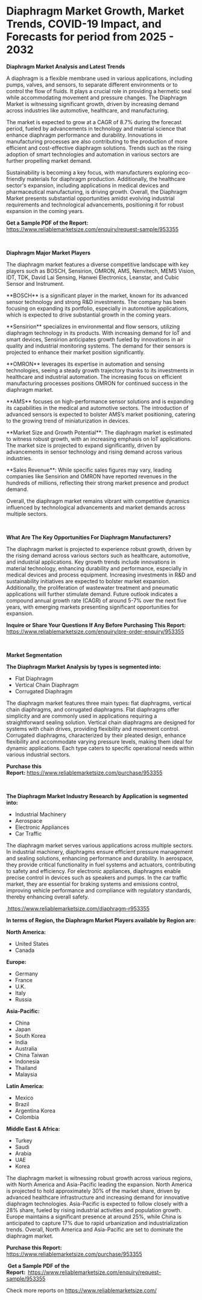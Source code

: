 <p><h1>Diaphragm Market Growth, Market Trends, COVID-19 Impact, and Forecasts for period from 2025 - 2032</h1></p><p><strong>Diaphragm Market Analysis and Latest Trends</strong></p>
<p><p>A diaphragm is a flexible membrane used in various applications, including pumps, valves, and sensors, to separate different environments or to control the flow of fluids. It plays a crucial role in providing a hermetic seal while accommodating movement and pressure changes. The Diaphragm Market is witnessing significant growth, driven by increasing demand across industries like automotive, healthcare, and manufacturing.</p><p>The market is expected to grow at a CAGR of 8.7% during the forecast period, fueled by advancements in technology and material science that enhance diaphragm performance and durability. Innovations in manufacturing processes are also contributing to the production of more efficient and cost-effective diaphragm solutions. Trends such as the rising adoption of smart technologies and automation in various sectors are further propelling market demand.</p><p>Sustainability is becoming a key focus, with manufacturers exploring eco-friendly materials for diaphragm production. Additionally, the healthcare sector's expansion, including applications in medical devices and pharmaceutical manufacturing, is driving growth. Overall, the Diaphragm Market presents substantial opportunities amidst evolving industrial requirements and technological advancements, positioning it for robust expansion in the coming years.</p></p>
<p><strong>Get a Sample PDF of the Report:&nbsp;</strong> <a href="https://www.reliablemarketsize.com/enquiry/request-sample/953355?utm_campaign=2625&utm_medium=2&utm_source=Github&utm_content=ia&utm_term=22022025&utm_id=diaphragm">https://www.reliablemarketsize.com/enquiry/request-sample/953355</a></p>
<p>&nbsp;</p>
<p><strong>Diaphragm Major Market Players</strong></p>
<p><p>The diaphragm market features a diverse competitive landscape with key players such as BOSCH, Sensirion, OMRON, AMS, Nenvitech, MEMS Vision, IDT, TDK, David Lai Sensing, Hanwei Electronics, Leanstar, and Cubic Sensor and Instrument. </p><p>**BOSCH** is a significant player in the market, known for its advanced sensor technology and strong R&D investments. The company has been focusing on expanding its portfolio, especially in automotive applications, which is expected to drive substantial growth in the coming years. </p><p>**Sensirion** specializes in environmental and flow sensors, utilizing diaphragm technology in its products. With increasing demand for IoT and smart devices, Sensirion anticipates growth fueled by innovations in air quality and industrial monitoring systems. The demand for their sensors is projected to enhance their market position significantly.</p><p>**OMRON** leverages its expertise in automation and sensing technologies, seeing a steady growth trajectory thanks to its investments in healthcare and industrial automation. The increasing focus on efficient manufacturing processes positions OMRON for continued success in the diaphragm market.</p><p>**AMS** focuses on high-performance sensor solutions and is expanding its capabilities in the medical and automotive sectors. The introduction of advanced sensors is expected to bolster AMS’s market positioning, catering to the growing trend of miniaturization in devices.</p><p>**Market Size and Growth Potential**: The diaphragm market is estimated to witness robust growth, with an increasing emphasis on IoT applications. The market size is projected to expand significantly, driven by advancements in sensor technology and rising demand across various industries.</p><p>**Sales Revenue**: While specific sales figures may vary, leading companies like Sensirion and OMRON have reported revenues in the hundreds of millions, reflecting their strong market presence and product demand.</p><p>Overall, the diaphragm market remains vibrant with competitive dynamics influenced by technological advancements and market demands across multiple sectors.</p></p>
<p>&nbsp;</p>
<p><strong>What Are The Key Opportunities For Diaphragm Manufacturers?</strong></p>
<p><p>The diaphragm market is projected to experience robust growth, driven by the rising demand across various sectors such as healthcare, automotive, and industrial applications. Key growth trends include innovations in material technology, enhancing durability and performance, especially in medical devices and process equipment. Increasing investments in R&D and sustainability initiatives are expected to bolster market expansion. Additionally, the proliferation of wastewater treatment and pneumatic applications will further stimulate demand. Future outlook indicates a compound annual growth rate (CAGR) of around 5-7% over the next five years, with emerging markets presenting significant opportunities for expansion.</p></p>
<p><strong>Inquire or Share Your Questions If Any Before Purchasing This Report:</strong> <a href="https://www.reliablemarketsize.com/enquiry/pre-order-enquiry/953355?utm_campaign=2625&utm_medium=2&utm_source=Github&utm_content=ia&utm_term=22022025&utm_id=diaphragm">https://www.reliablemarketsize.com/enquiry/pre-order-enquiry/953355</a></p>
<p>&nbsp;</p>
<p><strong>Market Segmentation</strong></p>
<p><strong>The Diaphragm Market Analysis by types is segmented into:</strong></p>
<p><ul><li>Flat Diaphragm</li><li>Vertical Chain Diaphragm</li><li>Corrugated Diaphragm</li></ul></p>
<p><p>The diaphragm market features three main types: flat diaphragms, vertical chain diaphragms, and corrugated diaphragms. Flat diaphragms offer simplicity and are commonly used in applications requiring a straightforward sealing solution. Vertical chain diaphragms are designed for systems with chain drives, providing flexibility and movement control. Corrugated diaphragms, characterized by their pleated design, enhance flexibility and accommodate varying pressure levels, making them ideal for dynamic applications. Each type caters to specific operational needs within various industrial sectors.</p></p>
<p><strong>Purchase this Report:&nbsp;</strong><a href="https://www.reliablemarketsize.com/purchase/953355?utm_campaign=2625&utm_medium=2&utm_source=Github&utm_content=ia&utm_term=22022025&utm_id=diaphragm">https://www.reliablemarketsize.com/purchase/953355</a></p>
<p>&nbsp;</p>
<p><strong>The Diaphragm Market Industry Research by Application is segmented into:</strong></p>
<p><ul><li>Industrial Machinery</li><li>Aerospace</li><li>Electronic Appliances</li><li>Car Traffic</li></ul></p>
<p><p>The diaphragm market serves various applications across multiple sectors. In industrial machinery, diaphragms ensure efficient pressure management and sealing solutions, enhancing performance and durability. In aerospace, they provide critical functionality in fuel systems and actuators, contributing to safety and efficiency. For electronic appliances, diaphragms enable precise control in devices such as speakers and pumps. In the car traffic market, they are essential for braking systems and emissions control, improving vehicle performance and compliance with regulatory standards, thereby enhancing overall safety.</p></p>
<p><a href="https://www.reliablemarketsize.com/diaphragm-r953355?utm_campaign=2625&utm_medium=2&utm_source=Github&utm_content=ia&utm_term=22022025&utm_id=diaphragm">&nbsp;https://www.reliablemarketsize.com/diaphragm-r953355</a></p>
<p><strong>In terms of Region, the Diaphragm Market Players available by Region are:</strong></p>
<p>
    <p> <strong> North America: </strong>
        <ul>
            <li>United States</li>
            <li>Canada</li>
        </ul>
        </p> 
    <p> <strong> Europe: </strong>
        <ul>
            <li>Germany</li>
            <li>France</li>
            <li>U.K.</li>
            <li>Italy</li>
            <li>Russia</li>
        </ul>
        </p> 
    <p> <strong> Asia-Pacific: </strong>
        <ul>
            <li>China</li>
            <li>Japan</li>
            <li>South Korea</li>
            <li>India</li>
            <li>Australia</li>
            <li>China Taiwan</li>
            <li>Indonesia</li>
            <li>Thailand</li>
            <li>Malaysia</li>
        </ul>
        </p> 
    <p> <strong> Latin America: </strong>
        <ul>
            <li>Mexico</li>
            <li>Brazil</li>
            <li>Argentina Korea</li>
            <li>Colombia</li>
        </ul>
        </p> 
    <p> <strong> Middle East & Africa: </strong>
        <ul>
            <li>Turkey</li>
            <li>Saudi</li>
            <li>Arabia</li>
            <li>UAE</li>
            <li>Korea</li>
        </ul>
    </p>
    </p>
<p><p>The diaphragm market is witnessing robust growth across various regions, with North America and Asia-Pacific leading the expansion. North America is projected to hold approximately 30% of the market share, driven by advanced healthcare infrastructure and increasing demand for innovative diaphragm technologies. Asia-Pacific is expected to follow closely with a 28% share, fueled by rising industrial activities and population growth. Europe maintains a significant presence at around 25%, while China is anticipated to capture 17% due to rapid urbanization and industrialization trends. Overall, North America and Asia-Pacific are set to dominate the diaphragm market.</p></p>
<p><strong>Purchase this Report: </strong><a href="https://www.reliablemarketsize.com/purchase/953355?utm_campaign=2625&utm_medium=2&utm_source=Github&utm_content=ia&utm_term=22022025&utm_id=diaphragm">https://www.reliablemarketsize.com/purchase/953355</a></p>
<p>&nbsp;<strong>Get a Sample PDF of the Report:&nbsp;&nbsp;</strong><a href="https://www.reliablemarketsize.com/enquiry/request-sample/953355?utm_campaign=2625&utm_medium=2&utm_source=Github&utm_content=ia&utm_term=22022025&utm_id=diaphragm">https://www.reliablemarketsize.com/enquiry/request-sample/953355</a></p>
<p><strong></strong></p>
<p>Check more reports on <a href="https://www.reliablemarketsize.com/?utm_campaign=2625&utm_medium=2&utm_source=Github&utm_content=ia&utm_term=22022025&utm_id=diaphragm">https://www.reliablemarketsize.com/</a></p>